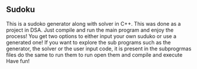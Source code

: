 Sudoku
-
This is a sudoko generator along with solver in C++. This was done as a project in DSA.
Just compile and run the main program and enjoy the process!
You get two options to either input your own suduko or use a generated one!
If you want to explore the sub programs such as the generator, the solver or the user input code, it is present in the subprogrmas files
do the same to run them to run open them and compile and execute
Have fun!
